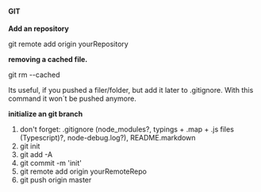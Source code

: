 #### GIT
<b>Add an repository</b>

git remote add origin yourRepository

<b>removing a cached file. </b>

git rm --cached 

Its useful, if you pushed a filer/folder, but add it later to .gitignore. With this command it won´t be pushed anymore.

<b> initialize an git branch </b>

1. don't forget: .gitignore (node_modules?, typings + .map + .js files (Typescript)?, node-debug.log?), README.markdown
2. git init
3. git add -A
4. git commit -m 'init'
5. git remote add origin yourRemoteRepo
6. git push origin master
